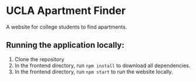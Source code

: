 # UCLA Apartment Finder

A website for college students to find apartments.

## Running the application locally:
1. Clone the repository
2. In the frontend directory, run `npm install` to download all dependencies.
3. In the frontend directory, run `npm start` to run the website locally.
